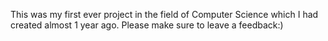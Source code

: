 This was my first ever project in the field of Computer Science which I had created almost 1 year ago. Please make sure to leave a feedback:)
